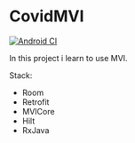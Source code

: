 # CovidMVI
[![Android CI](https://github.com/MrFiring/CovidMVI/actions/workflows/android.yml/badge.svg?branch=master)](https://github.com/MrFiring/CovidMVI/actions/workflows/android.yml)

In this project i learn to use MVI.

Stack:
- Room
- Retrofit
- MVICore
- Hilt
- RxJava
